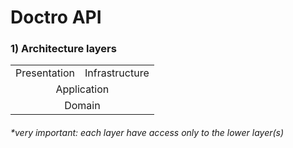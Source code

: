 # Doctro API

### 1) Architecture layers
<table>
    <tbody>
        <tr>
            <td>Presentation</td>
            <td>Infrastructure</td>
        </tr>
        <tr>
            <td colspan="2"><center>Application</center></td>
        </tr>
        <tr>
            <td colspan="2"><center>Domain</center></td>
        </tr>
    </tbody>
</table>

###### *very important: each layer have access only to the lower layer(s)
